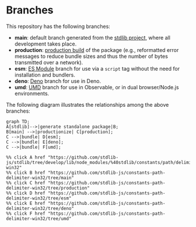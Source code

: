 <!--

@license Apache-2.0

Copyright (c) 2022 The Stdlib Authors.

Licensed under the Apache License, Version 2.0 (the "License");
you may not use this file except in compliance with the License.
You may obtain a copy of the License at

    http://www.apache.org/licenses/LICENSE-2.0

Unless required by applicable law or agreed to in writing, software
distributed under the License is distributed on an "AS IS" BASIS,
WITHOUT WARRANTIES OR CONDITIONS OF ANY KIND, either express or implied.
See the License for the specific language governing permissions and
limitations under the License.

-->

# Branches

This repository has the following branches:

-   **main**: default branch generated from the [stdlib project][stdlib-url], where all development takes place.
-   **production**: [production build][production-url] of the package (e.g., reformatted error messages to reduce bundle sizes and thus the number of bytes transmitted over a network).
-   **esm**: [ES Module][esm-url] branch for use via a `script` tag without the need for installation and bundlers.
-   **deno**: [Deno][deno-url] branch for use in Deno.
-   **umd**: [UMD][umd-url] branch for use in Observable, or in dual browser/Node.js environments.

The following diagram illustrates the relationships among the above branches:

```mermaid
graph TD;
A[stdlib]-->|generate standalone package|B;
B[main] -->|productionize| C[production];
C -->|bundle| D[esm];
C -->|bundle| E[deno];
C -->|bundle| F[umd];

%% click A href "https://github.com/stdlib-js/stdlib/tree/develop/lib/node_modules/%40stdlib/constants/path/delimiter-win32"
%% click B href "https://github.com/stdlib-js/constants-path-delimiter-win32/tree/main"
%% click C href "https://github.com/stdlib-js/constants-path-delimiter-win32/tree/production"
%% click D href "https://github.com/stdlib-js/constants-path-delimiter-win32/tree/esm"
%% click E href "https://github.com/stdlib-js/constants-path-delimiter-win32/tree/deno"
%% click F href "https://github.com/stdlib-js/constants-path-delimiter-win32/tree/umd"
```

[stdlib-url]: https://github.com/stdlib-js/stdlib/tree/develop/lib/node_modules/%40stdlib/constants/path/delimiter-win32
[production-url]: https://github.com/stdlib-js/constants-path-delimiter-win32/tree/production
[deno-url]: https://github.com/stdlib-js/constants-path-delimiter-win32/tree/deno
[umd-url]: https://github.com/stdlib-js/constants-path-delimiter-win32/tree/umd
[esm-url]: https://github.com/stdlib-js/constants-path-delimiter-win32/tree/esm